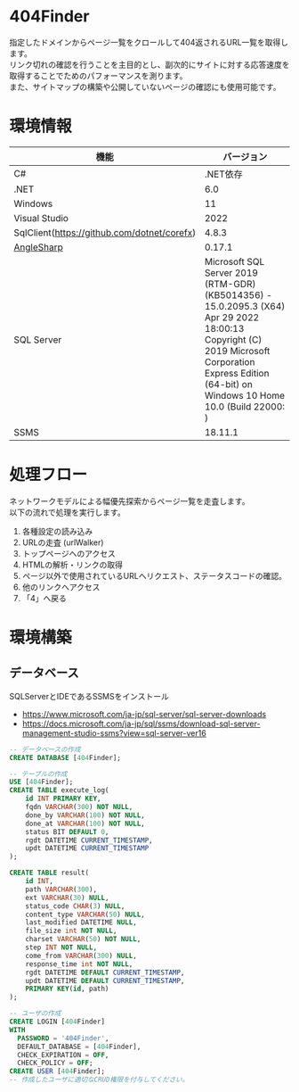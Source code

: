 # 404Finder

指定したドメインからページ一覧をクロールして404返されるURL一覧を取得します。  
リンク切れの確認を行うことを主目的とし、副次的にサイトに対する応答速度を取得することでためのパフォーマンスを測ります。  
また、サイトマップの構築や公開していないページの確認にも使用可能です。  


# 環境情報

|  機能  |  バージョン  |
| ---- | ---- |
|  C#  |  .NET依存  |
|  .NET  |  6.0  |
| Windows | 11 |
| Visual Studio | 2022 |
| SqlClient(https://github.com/dotnet/corefx) | 4.8.3 |
| [AngleSharp](https://anglesharp.github.io/) | 0.17.1 |
| SQL Server | Microsoft SQL Server 2019 (RTM-GDR) (KB5014356) - 15.0.2095.3 (X64)   Apr 29 2022 18:00:13   Copyright (C) 2019 Microsoft Corporation  Express Edition (64-bit) on Windows 10 Home 10.0 <X64> (Build 22000: ) |
| SSMS | 18.11.1 |


# 処理フロー

ネットワークモデルによる幅優先探索からページ一覧を走査します。  
以下の流れで処理を実行します。

1. 各種設定の読み込み
2. URLの走査 (urlWalker)
3. トップページへのアクセス
4. HTMLの解析・リンクの取得
5. ページ以外で使用されているURLへリクエスト、ステータスコードの確認。
6. 他のリンクへアクセス
7. 「4」へ戻る



# 環境構築

## データベース

SQLServerとIDEであるSSMSをインストール

* https://www.microsoft.com/ja-jp/sql-server/sql-server-downloads
* https://docs.microsoft.com/ja-jp/sql/ssms/download-sql-server-management-studio-ssms?view=sql-server-ver16

```sql
-- データベースの作成
CREATE DATABASE [404Finder];

-- テーブルの作成
USE [404Finder];
CREATE TABLE execute_log(
	id INT PRIMARY KEY,
	fqdn VARCHAR(300) NOT NULL,
	done_by VARCHAR(100) NOT NULL,
	done_at VARCHAR(100) NOT NULL,
	status BIT DEFAULT 0,
	rgdt DATETIME CURRENT_TIMESTAMP,
	updt DATETIME CURRENT_TIMESTAMP
);

CREATE TABLE result(
	id INT,
	path VARCHAR(300),
	ext VARCHAR(30) NULL,
	status_code CHAR(3) NULL,
	content_type VARCHAR(50) NULL,
	last_modified DATETIME NULL,
	file_size int NOT NULL,
	charset VARCHAR(50) NOT NULL,
	step INT NOT NULL,
	come_from VARCHAR(300) NULL,
	response_time int NOT NULL,
	rgdt DATETIME DEFAULT CURRENT_TIMESTAMP,
	updt DATETIME DEFAULT CURRENT_TIMESTAMP,
	PRIMARY KEY(id, path)
);

-- ユーザの作成
CREATE LOGIN [404Finder]
WITH
  PASSWORD = '404Finder',
  DEFAULT_DATABASE = [404Finder],
  CHECK_EXPIRATION = OFF,
  CHECK_POLICY = OFF;
CREATE USER [404Finder];
-- 作成したユーザに適切なCRUD権限を付与してください。
```

